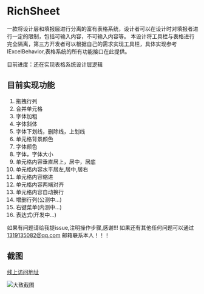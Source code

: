 # RichSheet

一款将设计层和填报层进行分离的富有表格系统，设计者可以在设计时对填报者进行一定的限制，包括可输入内容，不可输入内容等。
本设计将工具栏与表格进行完全隔离，第三方开发者可以根据自己的需求实现工具栏，具体实现参考IExcelBehavior,表格系统的所有功能接口在此提供。

目前进度：还在实现表格系统设计层逻辑

## 目前实现功能

1. 拖拽行列
2. 合并单元格
3. 字体加粗
4. 字体斜体
5. 字体下划线，删除线，上划线
6. 单元格背景颜色
7. 字体颜色
8. 字体，字体大小
9. 单元格内容垂直居上，居中，居底
10. 单元格内容水平居左,居中,居右
11. 单元格内容缩进
12. 单元格内容两端对齐
13. 单元格内容自动换行
14. 增删行列(公测中...)
15. 右键菜单(内测中...)
16. 表达式(开发中...)

如果有问题请给我提issue,注明操作步骤,感谢!!! 如果还有其他任何问题可以通过 1319135082@qq.com 邮箱联系本人！！！
## 截图

[线上访问地址](https://hz-liuzhihao.github.io/RichSheet/example/dist/)

![大致截图](https://hz-liuzhihao.github.io/RichSheet/1.png)